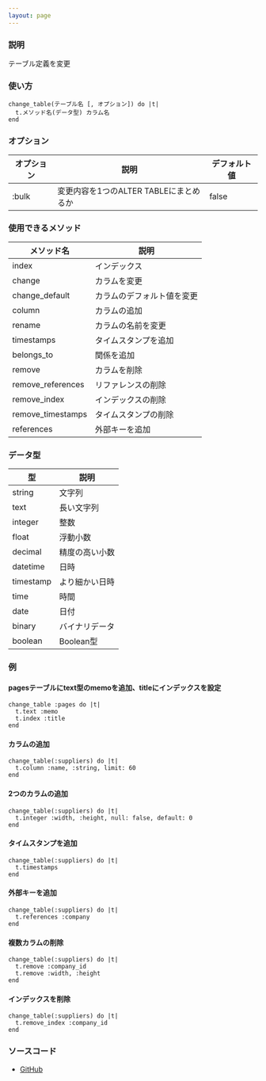 ```yaml
---
layout: page
---
```

### 説明
テーブル定義を変更

### 使い方
    change_table(テーブル名 [, オプション]) do |t|
      t.メソッド名(データ型) カラム名
    end

### オプション

オプション | 説明                          | デフォルト値
------|-----------------------------|-------
:bulk | 変更内容を1つのALTER TABLEにまとめるか | false

### 使用できるメソッド

メソッド名            | 説明
------------------|--------------
index             | インデックス
change            | カラムを変更
change_default    | カラムのデフォルト値を変更
column            | カラムの追加
rename            | カラムの名前を変更
timestamps        | タイムスタンプを追加
belongs_to        | 関係を追加
remove            | カラムを削除
remove_references | リファレンスの削除
remove_index      | インデックスの削除
remove_timestamps | タイムスタンプの削除
references        | 外部キーを追加

### データ型

型         | 説明
----------|---------
string    | 文字列
text      | 長い文字列
integer   | 整数
float     | 浮動小数
decimal   | 精度の高い小数
datetime  | 日時
timestamp | より細かい日時
time      | 時間
date      | 日付
binary    | バイナリデータ
boolean   | Boolean型

### 例
#### pagesテーブルにtext型のmemoを追加、titleにインデックスを設定
    change_table :pages do |t|
      t.text :memo
      t.index :title
    end

#### カラムの追加
    change_table(:suppliers) do |t|
      t.column :name, :string, limit: 60
    end

#### 2つのカラムの追加
    change_table(:suppliers) do |t|
      t.integer :width, :height, null: false, default: 0
    end

#### タイムスタンプを追加
    change_table(:suppliers) do |t|
      t.timestamps
    end

#### 外部キーを追加
    change_table(:suppliers) do |t|
      t.references :company
    end

#### 複数カラムの削除
    change_table(:suppliers) do |t|
      t.remove :company_id
      t.remove :width, :height
    end

#### インデックスを削除
    change_table(:suppliers) do |t|
      t.remove_index :company_id
    end

### ソースコード
* [GitHub](https://github.com/rails/rails/blob/f33d52c95217212cbacc8d5e44b5a8e3cdc6f5b3/activerecord/lib/active_record/connection_adapters/abstract/schema_statements.rb#L471)